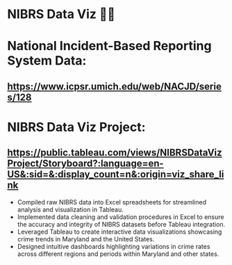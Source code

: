 # NIBRS Data Viz 👮🏾
# National Incident-Based Reporting System Data: 
https://www.icpsr.umich.edu/web/NACJD/series/128
---------
# NIBRS Data Viz Project: 
https://public.tableau.com/views/NIBRSDataVizProject/Storyboard?:language=en-US&:sid=&:display_count=n&:origin=viz_share_link
---------
- Compiled raw NIBRS data into Excel spreadsheets for streamlined analysis and visualization in Tableau.
- Implemented data cleaning and validation procedures in Excel to ensure the accuracy and integrity of NIBRS datasets before Tableau integration.
- Leveraged Tableau to create interactive data visualizations showcasing crime trends in Maryland and the United States.
- Designed intuitive dashboards highlighting variations in crime rates across different regions and periods within Maryland and other states.
